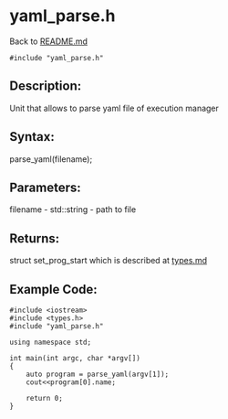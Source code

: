 # yaml_parse.h
Back to [README.md](../README.md)
```
#include "yaml_parse.h"
```


## Description:
Unit that allows to parse yaml file of execution manager

## Syntax:

parse_yaml(filename);

## Parameters:
filename  - std::string  - path to file

## Returns:

struct set_prog_start which is described at [types.md](types.md)

## Example Code:

```
#include <iostream>
#include <types.h>
#include "yaml_parse.h"

using namespace std;

int main(int argc, char *argv[])
{
    auto program = parse_yaml(argv[1]);
    cout<<program[0].name;

    return 0;
}
```